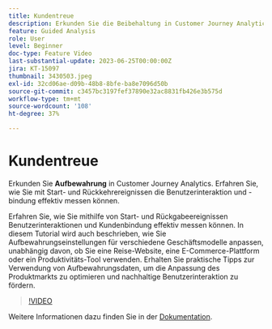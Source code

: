 ```yaml
---
title: Kundentreue
description: Erkunden Sie die Beibehaltung in Customer Journey Analytics. Erfahren Sie, wie Sie mit Start- und Rückkehrereignissen die Benutzerinteraktion und -bindung effektiv messen können.
feature: Guided Analysis
role: User
level: Beginner
doc-type: Feature Video
last-substantial-update: 2023-06-25T00:00:00Z
jira: KT-15097
thumbnail: 3430503.jpeg
exl-id: 32cd06ae-d09b-48b8-8bfe-ba8e7096d50b
source-git-commit: c3457bc3197fef37890e32ac8831fb426e3b575d
workflow-type: tm+mt
source-wordcount: '108'
ht-degree: 37%

---
```


# Kundentreue

Erkunden Sie **Aufbewahrung** in Customer Journey Analytics. Erfahren Sie, wie Sie mit Start- und Rückkehrereignissen die Benutzerinteraktion und -bindung effektiv messen können.

Erfahren Sie, wie Sie mithilfe von Start- und Rückgabeereignissen Benutzerinteraktionen und Kundenbindung effektiv messen können. In diesem Tutorial wird auch beschrieben, wie Sie Aufbewahrungseinstellungen für verschiedene Geschäftsmodelle anpassen, unabhängig davon, ob Sie eine Reise-Website, eine E-Commerce-Plattform oder ein Produktivitäts-Tool verwenden. Erhalten Sie praktische Tipps zur Verwendung von Aufbewahrungsdaten, um die Anpassung des Produktmarkts zu optimieren und nachhaltige Benutzerinteraktion zu fördern.

>[!VIDEO](https://video.tv.adobe.com/v/3435787/?learn=on&captions=ger)

Weitere Informationen dazu finden Sie in der [Dokumentation](https://experienceleague.adobe.com/de/docs/analytics-platform/using/guided-analysis/retention/retention-rates).

